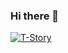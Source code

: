 ### Hi there 👋

[![T-Story](https://img.shields.io/badge/T--Story-Implemented-brightgreen)](https://www.t-story.com/)
